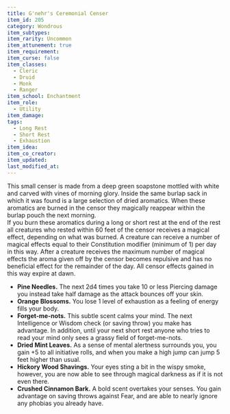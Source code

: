 ```yaml
---
title: G'nehr's Ceremonial Censer
item_id: 205
category: Wondrous
item_subtypes: 
item_rarity: Uncommon
item_attunement: true
item_requirement: 
item_curse: false
item_classes: 
  - Cleric
  - Druid
  - Monk
  - Ranger
item_school: Enchantment
item_role: 
  - Utility
item_damage: 
tags:
  - Long Rest
  - Short Rest
  - Exhaustion
item_idea: 
item_co_creator: 
item_updated: 
last_modified_at: 
---
```


This small censer is made from a deep green soapstone mottled with white and carved with vines of morning glory. Inside the same burlap sack in which it was found is a large selection of dried aromatics. When these aromatics are burned in the censor they magically reappear within the burlap pouch the next morning.  
If you burn these aromatics during a long or short rest at the end of the rest all creatures who rested within 60 feet of the censor receives a magical effect, depending on what was burned. A creature can receive a number of magical effects equal to their Constitution modifier (minimum of 1) per day in this way. After a creature receives the maximum number of magical effects the aroma given off by the censor becomes repulsive and has no beneficial effect for the remainder of the day. All censor effects gained in this way expire at dawn.

 - **Pine Needles.** The next 2d4 times you take 10 or less Piercing damage you instead take half damage as the attack bounces off your skin.
 - **Orange Blossoms.** You lose 1 level of exhaustion as a feeling of energy fills your body.
 - **Forget-me-nots.** This subtle scent calms your mind. The next Intelligence or Wisdom check (or saving throw) you make has advantage. In addition, until your next short rest anyone who tries to read your mind only sees a grassy field of forget-me-nots.
 - **Dried Mint Leaves.** As a sense of mental alertness surrounds you, you gain +5 to all initiative rolls, and when you make a high jump can jump 5 feet higher than usual.
 - **Hickory Wood Shavings.** Your eyes sting a bit in the wispy smoke, however, you are now able to see through magical darkness as if it is not even there.
 - **Crushed Cinnamon Bark.** A bold scent overtakes your senses. You gain advantage on saving throws against Fear, and are able to nearly ignore any phobias you already have.
